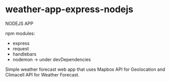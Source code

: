 # weather-app-express-nodejs

NODEJS APP

npm modules:

-   express
-   request
-   handlebars
-   nodemon -> under devDependencies

Simple weather forecast web app that uses Mapbox API for Geolocation and Climacell API for Weather Forecast.
